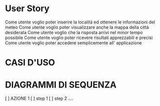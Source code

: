 # User Story

Come utente voglio poter inserire la località ed ottenere le informazioni del meteo
Come utente voglio poter visualizzare anche la mappa della città desiderata
Come utente voglio che la risposta arrivi nel minor tempo possibile
Come utente voglio poter ricevere risultati apprezzabili e precisi
Come utente voglio poter accedere semplicemente all' applicazione

# CASI D'USO




# DIAGRAMMI DI SEQUENZA

[ ] AZIONE 1
  [ ] step 1
  [ ] step 2
  ....

